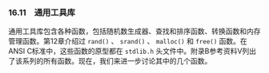 ### 16.11　通用工具库

通用工具库包含各种函数，包括随机数生成器、查找和排序函数、转换函数和内存管理函数。第12章介绍过 `rand()` 、 `srand()` 、 `malloc()` 和 `free()` 函数。在ANSI C标准中，这些函数的原型都在 `stdlib.h` 头文件中。附录B参考资料V列出了该系列的所有函数。现在，我们来进一步讨论其中的几个函数。

